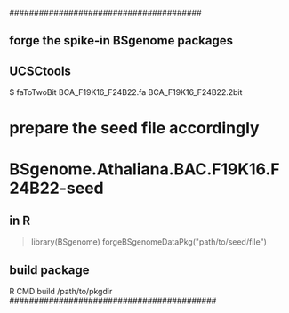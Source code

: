 #######################################
## forge the spike-in BSgenome packages

## UCSCtools 
$ faToTwoBit BCA_F19K16_F24B22.fa BCA_F19K16_F24B22.2bit

# prepare the seed file accordingly
# BSgenome.Athaliana.BAC.F19K16.F24B22-seed

## in R 
> library(BSgenome)
> forgeBSgenomeDataPkg("path/to/seed/file")

## build package
R CMD build /path/to/pkgdir 
##########################################
